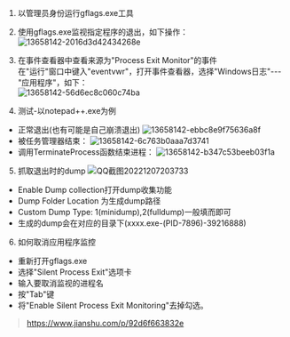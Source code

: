 1. 以管理员身份运行gflags.exe工具
2. 使用gflags.exe监视指定程序的退出，如下操作：  
![13658142-2016d3d42434268e](https://user-images.githubusercontent.com/79822208/206176222-f51cff4f-3b15-4682-8d01-a8a24b10bbaa.png)
3. 在事件查看器中查看来源为"Process Exit Monitor"的事件  
在"运行"窗口中键入"eventvwr"，打开事件查看器，选择"Windows日志"---"应用程序"，如下：  
![13658142-56d6ec8c060c74ba](https://user-images.githubusercontent.com/79822208/206178328-f847a721-b3ec-444b-8be4-4dde369f38de.png)  

4. 测试-以notepad++.exe为例
- 正常退出(也有可能是自己崩溃退出)
![13658142-ebbc8e9f75636a8f](https://user-images.githubusercontent.com/79822208/206180779-f2d40d17-3341-49b8-b593-0c81e3d16b7d.png)
- 被任务管理器结束：
![13658142-6c763b0aaa7d3741](https://user-images.githubusercontent.com/79822208/206180619-9138ccef-f15a-4a95-8677-5f6efa2553c3.png)
- 调用TerminateProcess函数结束进程：
![13658142-b347c53beeb03f1a](https://user-images.githubusercontent.com/79822208/206180697-0507ed8e-b902-4885-b7b4-d9ad4d99f9de.png)

5. 抓取退出时的dump
![QQ截图20221207203733](https://user-images.githubusercontent.com/79822208/206181516-bc0c0063-7f09-4f4a-8c58-535dd68773f3.png)  
- Enable Dump collection打开dump收集功能
- Dump Folder Location 为生成dump路径
- Custom Dump Type: 1(minidump),2(fulldump)一般填而即可
- 生成的dump会在对应的目录下(xxxx.exe-(PID-7896)-39216888)
6. 如何取消应用程序监控
- 重新打开gflags.exe
- 选择"Silent Process Exit"选项卡
- 输入要取消监视的进程名
- 按"Tab"键
- 将"Enable Silent Process Exit Monitoring"去掉勾选。


>https://www.jianshu.com/p/92d6f663832e


